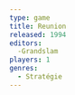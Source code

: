 ```yaml
---
type: game
title: Reunion
released: 1994
editors: 
  -Grandslam
players: 1
genres:
  - Stratégie
---
```

